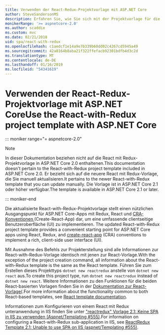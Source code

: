 ```yaml
---
title: Verwenden der React-Redux-Projektvorlage mit ASP.NET Core
author: SteveSandersonMS
description: Erfahren Sie, wie Sie sich mit der Projektvorlage für die Einzelseitenanwendung (Single-Page Application, SPA) von ASP.NET Core für React-Redux und create-react-app vertraut machen.
monikerRange: '>= aspnetcore-2.0'
ms.author: scaddie
ms.custom: mvc
ms.date: 02/21/2018
uid: spa/react-with-redux
ms.openlocfilehash: c1aedcf1e14a9e7b339b60dd02c4267cd5945a49
ms.sourcegitcommit: 42a8164b8aba21f322ffefacb92301bdfb4d3c2d
ms.translationtype: MT
ms.contentlocale: de-DE
ms.lasthandoff: 01/16/2019
ms.locfileid: "54341619"
---
```

# <a name="use-the-react-with-redux-project-template-with-aspnet-core"></a><span data-ttu-id="f342d-103">Verwenden der React-Redux-Projektvorlage mit ASP.NET Core</span><span class="sxs-lookup"><span data-stu-id="f342d-103">Use the React-with-Redux project template with ASP.NET Core</span></span>

::: moniker range="= aspnetcore-2.0"

> [!NOTE]
> <span data-ttu-id="f342d-104">In dieser Dokumentation beziehen nicht auf die React mit Redux-Projektvorlage in ASP.NET Core 2.0 enthaltenen.</span><span class="sxs-lookup"><span data-stu-id="f342d-104">This documentation doesn't pertain to the React-with-Redux project template included in ASP.NET Core 2.0.</span></span> <span data-ttu-id="f342d-105">Er bezieht sich auf die neuere React mit Redux-Vorlage, die Sie manuell aktualisieren.</span><span class="sxs-lookup"><span data-stu-id="f342d-105">It pertains to the newer React-with-Redux template that you can update manually.</span></span> <span data-ttu-id="f342d-106">Die Vorlage ist in ASP.NET Core 2.1 oder höher verfügbar.</span><span class="sxs-lookup"><span data-stu-id="f342d-106">The template is available in ASP.NET Core 2.1 or later.</span></span>

::: moniker-end

<span data-ttu-id="f342d-107">Die aktualisierte React-with-Redux-Projektvorlage stellt einen nützlichen Ausgangspunkt für ASP.NET Core-Apps mit Redux, React und [CRA-Konventionen ](https://github.com/facebookincubator/create-react-app) (Create-React-App) dar, um eine umfassende clientseitige Benutzeroberfläche (UI) zu implementieren.
</span><span class="sxs-lookup"><span data-stu-id="f342d-107">The updated React-with-Redux project template provides a convenient starting point for ASP.NET Core apps using React, Redux, and [create-react-app](https://github.com/facebookincubator/create-react-app) (CRA) conventions to implement a rich, client-side user interface (UI).</span></span>

<span data-ttu-id="f342d-108">Mit Ausnahme des Befehls zur Projekterstellung sind alle Informationen zur React-with-Redux-Vorlage identisch mit jenen zur React-Vorlage.</span><span class="sxs-lookup"><span data-stu-id="f342d-108">With the exception of the project creation command, all information about the React-with-Redux template is the same as the React template.</span></span> <span data-ttu-id="f342d-109">Führen Sie zum Erstellen dieses Projekttyps `dotnet new reactredux` anstelle von `dotnet new react` aus.</span><span class="sxs-lookup"><span data-stu-id="f342d-109">To create this project type, run `dotnet new reactredux` instead of `dotnet new react`.</span></span> <span data-ttu-id="f342d-110">Weitere Informationen zu den Funktionen für die beiden React-basierten Vorlagen finden Sie in der [Dokumentation zur React-Vorlage(](xref:spa/react).</span><span class="sxs-lookup"><span data-stu-id="f342d-110">For more information about the functionality common to both React-based templates, see [React template documentation](xref:spa/react).</span></span>

<span data-ttu-id="f342d-111">Informationen zum Konfigurieren von einem React mit Redux unteranwendung in IIS finden Sie unter ["reactredux" Vorlage 2.1: Keine SPA in IIS zu verwenden (Aspnet/Templating &num;555)](https://github.com/aspnet/Templating/issues/555).</span><span class="sxs-lookup"><span data-stu-id="f342d-111">For information on configuring a React-with-Redux sub-application in IIS, see [ReactRedux Template 2.1: Unable to use SPA on IIS (aspnet/Templating &num;555)](https://github.com/aspnet/Templating/issues/555).</span></span>

